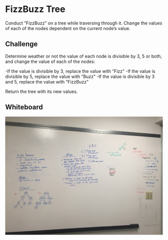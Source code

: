 # FizzBuzz Tree
Conduct “FizzBuzz” on a tree while traversing through it. Change the values of each of the nodes dependent on the current node’s value.

## Challenge
Determine weather or not the value of each node is divisible by 3, 5 or both, and change the value of each of the nodes:

-If the value is divisible by 3, replace the value with “Fizz”
-If the value is divisible by 5, replace the value with “Buzz”
-If the value is divisible by 3 and 5, replace the value with “FizzBuzz”

Return the tree with its new values.

## Whiteboard
![whiteboard image of fizzbuzz tree](https://github.com/tammytdo/data-structures-and-algorithms/blob/master/assets/fizz_buzz_tree.jpg)